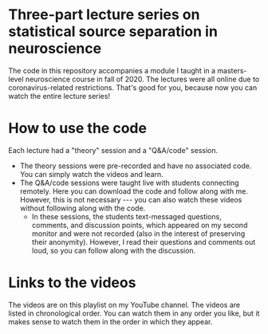 # Three-part lecture series on statistical source separation in neuroscience

The code in this repository accompanies a module I taught in a masters-level neuroscience course in fall of 2020. The lectures were all online due to coronavirus-related restrictions. That's good for you, because now you can watch the entire lecture series!

# How to use the code

Each lecture had a "theory" session and a "Q&A/code" session. 
- The theory sessions were pre-recorded and have no associated code. You can simply watch the videos and learn.
- The Q&A/code sessions were taught live with students connecting remotely. Here you can download the code and follow along with me. However, this is not necessary --- you can also watch these videos without following along with the code.
	- In these sessions, the students text-messaged questions, comments, and discussion points, which appeared on my second monitor and were not recorded (also in the interest of preserving their anonymity). However, I read their questions and comments out loud, so you can follow along with the discussion.

# Links to the videos

The videos are on this playlist on my YouTube channel. The videos are listed in chronological order. You can watch them in any order you like, but it makes sense to watch them in the order in which they appear.
